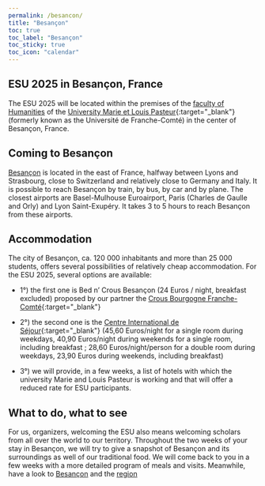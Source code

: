```yaml
---
permalink: /besancon/
title: "Besançon"
toc: true
toc_label: "Besançon"
toc_sticky: true
toc_icon: "calendar"
---
```


## ESU 2025 in Besançon, France

The ESU 2025 will be located within the premises of the [faculty of Humanities](http://slhs.univ-fcomte.fr/) of the [University Marie et Louis Pasteur](https://www.univ-fcomte.fr/){:target="_blank"} (formerly known as the Université de Franche-Comté) in the center of Besançon, France.

## Coming to Besançon

[Besançon](https://www.besancon-tourisme.com/en/destination/) is located in the east of France, halfway between Lyons and Strasbourg, close to Switzerland and relatively close to Germany and Italy. It is possible to reach Besançon by train, by bus, by car and by plane. The closest airports are Basel-Mulhouse Euroairport, Paris (Charles de Gaulle and Orly) and Lyon Saint-Exupéry. It takes 3 to 5 hours to reach Besançon from these airports. 

## Accommodation 

The city of Besançon, ca. 120 000 inhabitants and more than 25 000 students, offers several possibilities of relatively cheap accommodation. For the ESU 2025, several options are available: 

- 1°) the first one is Bed n’ Crous Besançon (24 Euros / night, breakfast excluded) proposed by our partner the [Crous Bourgogne Franche-Comté](https://www.bedandcrous.com/en/residences/besancon){:target="_blank"}

- 2°) the second one is the [Centre International de Séjour](https://www.cis-besancon.com/chambre-sejour){:target="_blank"} (45,60 Euros/night for a single room during weekdays, 40,90 Euros/night during weekends for a single room, including breakfast ; 28,60 Euros/night/person for a double room during weekdays, 23,90 Euros during weekends, including breakfast)
	
- 3°) we will provide, in a few weeks, a list of hotels with which the university Marie and Louis Pasteur is working and that will offer a reduced rate for ESU participants.

## What to do, what to see

For us, organizers, welcoming the ESU also means welcoming scholars from all over the world to our territory. Throughout the two weeks of your stay in Besançon, we will try to give a snapshot of Besançon and its surroundings as well of our traditional food. 
We will come back to you in a few weeks with a more detailed program of meals and visits. Meanwhile, have a look to [Besançon](https://www.besancon-tourisme.com/en/destination/) and the [region](https://www.bourgognefranchecomte.com/)

